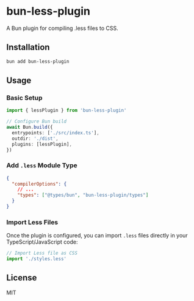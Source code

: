 # bun-less-plugin

A Bun plugin for compiling .less files to CSS.

## Installation

```bash
bun add bun-less-plugin
```

## Usage

### Basic Setup

```typescript
import { lessPlugin } from 'bun-less-plugin'

// Configure Bun build
await Bun.build({
  entrypoints: ['./src/index.ts'],
  outdir: './dist',
  plugins: [lessPlugin],
})
```

### Add `.less` Module Type

```json
{
  "compilerOptions": {
    // ...
    "types": ["@types/bun", "bun-less-plugin/types"]
  }
}
```

### Import Less Files

Once the plugin is configured, you can import `.less` files directly in your TypeScript/JavaScript code:

```typescript
// Import Less file as CSS
import './styles.less'
```

## License

MIT
